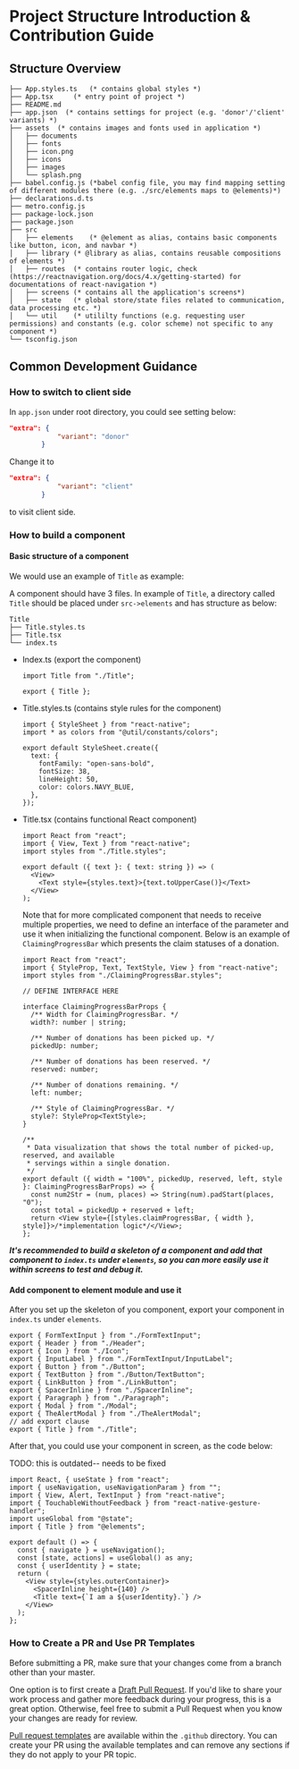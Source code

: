 # Project Structure Introduction & Contribution Guide

## Structure Overview

```shell
├── App.styles.ts	(* contains global styles *)
├── App.tsx 	(* entry point of project *)
├── README.md
├── app.json  (* contains settings for project (e.g. 'donor'/'client' variants) *)
├── assets  (* contains images and fonts used in application *)
│   ├── documents
│   ├── fonts
│   ├── icon.png
│   ├── icons
│   ├── images
│   └── splash.png
├── babel.config.js	(*babel config file, you may find mapping setting of different modules there (e.g. ./src/elements maps to @elements)*)
├── declarations.d.ts
├── metro.config.js
├── package-lock.json
├── package.json
├── src
│   ├── elements	(* @element as alias, contains basic components like button, icon, and navbar *)
│   ├── library	(* @library as alias, contains reusable compositions of elements *)
│   ├── routes	(* contains router logic, check (https://reactnavigation.org/docs/4.x/getting-started) for documentations of react-navigation *)
│   ├── screens	(* contains all the application's screens*)
│   ├── state	(* global store/state files related to communication, data processing etc. *)
│   └── util	(* utililty functions (e.g. requesting user permissions) and constants (e.g. color scheme) not specific to any component *)
└── tsconfig.json
```

## Common Development Guidance

### How to switch to client side

In `app.json` under root directory, you could see setting below:

```json
"extra": {
			"variant": "donor"
		}
```

Change it to

```json
"extra": {
			"variant": "client"
		}
```

to visit client side.

### How to build a component

#### Basic structure of a component

We would use an example of `Title` as example:

A component should have 3 files. In example of `Title`, a directory called `Title` should be placed under `src->elements` and has structure as below:

```shell
Title
├── Title.styles.ts
├── Title.tsx
└── index.ts
```

- Index.ts (export the component)

  ```tsx
  import Title from "./Title";

  export { Title };
  ```

- Title.styles.ts (contains style rules for the component)

  ```tsx
  import { StyleSheet } from "react-native";
  import * as colors from "@util/constants/colors";

  export default StyleSheet.create({
    text: {
      fontFamily: "open-sans-bold",
      fontSize: 38,
      lineHeight: 50,
      color: colors.NAVY_BLUE,
    },
  });
  ```

- Title.tsx (contains functional React component)

  ```tsx
  import React from "react";
  import { View, Text } from "react-native";
  import styles from "./Title.styles";

  export default ({ text }: { text: string }) => (
    <View>
      <Text style={styles.text}>{text.toUpperCase()}</Text>
    </View>
  );
  ```

  Note that for more complicated component that needs to receive multiple properties, we need to define an interface of the parameter and use it when initializing the functional component. Below is an example of `ClaimingProgressBar` which presents the claim statuses of a donation.

  ```tsx
  import React from "react";
  import { StyleProp, Text, TextStyle, View } from "react-native";
  import styles from "./ClaimingProgressBar.styles";

  // DEFINE INTERFACE HERE

  interface ClaimingProgressBarProps {
    /** Width for ClaimingProgressBar. */
    width?: number | string;

    /** Number of donations has been picked up. */
    pickedUp: number;

    /** Number of donations has been reserved. */
    reserved: number;

    /** Number of donations remaining. */
    left: number;

    /** Style of ClaimingProgressBar. */
    style?: StyleProp<TextStyle>;
  }

  /**
   * Data visualization that shows the total number of picked-up, reserved, and available
   * servings within a single donation.
   */
  export default ({ width = "100%", pickedUp, reserved, left, style }: ClaimingProgressBarProps) => {
    const num2Str = (num, places) => String(num).padStart(places, "0");
    const total = pickedUp + reserved + left;
    return <View style={[styles.claimProgressBar, { width }, style]}>/*implementation logic*/</View>;
  };
  ```

**_It's recommended to build a skeleton of a component and add that component to `index.ts` under `elements`, so you can more easily use it within screens to test and debug it._**

#### Add component to element module and use it

After you set up the skeleton of you component, export your component in `index.ts` under `elements`.

```tsx
export { FormTextInput } from "./FormTextInput";
export { Header } from "./Header";
export { Icon } from "./Icon";
export { InputLabel } from "./FormTextInput/InputLabel";
export { Button } from "./Button";
export { TextButton } from "./Button/TextButton";
export { LinkButton } from "./LinkButton";
export { SpacerInline } from "./SpacerInline";
export { Paragraph } from "./Paragraph";
export { Modal } from "./Modal";
export { TheAlertModal } from "./TheAlertModal";
// add export clause
export { Title } from "./Title";
```

After that, you could use your component in screen, as the code below:

TODO: this is outdated-- needs to be fixed

```tsx
import React, { useState } from "react";
import { useNavigation, useNavigationParam } from "";
import { View, Alert, TextInput } from "react-native";
import { TouchableWithoutFeedback } from "react-native-gesture-handler";
import useGlobal from "@state";
import { Title } from "@elements";

export default () => {
  const { navigate } = useNavigation();
  const [state, actions] = useGlobal() as any;
  const { userIdentity } = state;
  return (
    <View style={styles.outerContainer}>
      <SpacerInline height={140} />
      <Title text={`I am a ${userIdentity}.`} />
    </View>
  );
};
```

### How to Create a PR and Use PR Templates

Before submitting a PR, make sure that your changes come from a branch other than your master.

One option is to first create a [Draft Pull Request](9https://github.blog/2019-02-14-introducing-draft-pull-requests/). If you'd like to share your work process and gather more feedback during your progress, this is a great option. Otherwise, feel free to submit a Pull Request when you know your changes are ready for review.

[Pull request templates](https://github.com/FoodIsLifeBGP/banana-rn/tree/master/.github/PULL_REQUEST_TEMPLATE) are available within the `.github` directory. You can create your PR using the available templates and can remove any sections if they do not apply to your PR topic.
